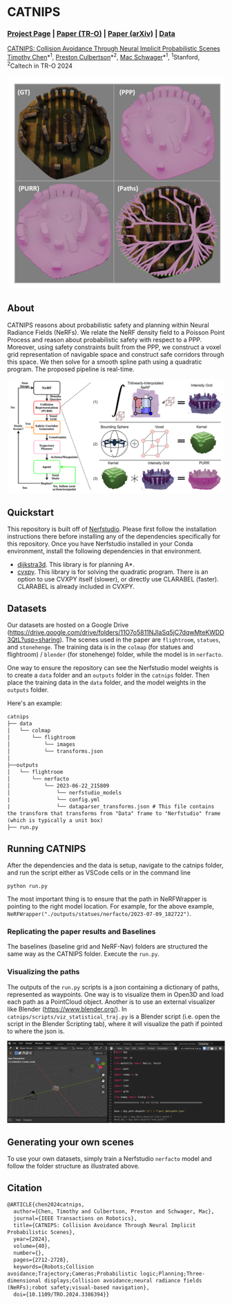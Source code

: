 # CATNIPS
### [Project Page](http://tancik.com/nerf) | [Paper (TR-O)](https://ieeexplore.ieee.org/document/10494911) | [Paper (arXiv)](https://arxiv.org/abs/2302.12931) | [Data](https://drive.google.com/drive/folders/11O7o5811NJIaSq5jC7dqwMteKWDD3QtL?usp=sharing)
[CATNIPS: Collision Avoidance Through Neural Implicit Probabilistic Scenes](http://tancik.com/nerf)  
 [Timothy Chen](https://msl.stanford.edu/people/timchen)\*<sup>1</sup>,
 [Preston Culbertson](https://www.its.caltech.edu/~pculbert/)\*<sup>2</sup>,
 [Mac Schwager](https://web.stanford.edu/~schwager/)\*<sup>1</sup>,
 <sup>1</sup>Stanford, <sup>2</sup>Caltech
in TR-O 2024

<img src='imgs/title.png'/>

## About
CATNIPS reasons about probabilistic safety and planning within Neural Radiance Fields (NeRFs). We relate the NeRF density field to a Poisson Point Process and reason about probabilistic safety with respect to a PPP. Moreover, using safety constraints built from the PPP, we construct a voxel grid representation of navigable space and construct safe corridors through this space. We then solve for a smooth spline path using a quadratic program. The proposed pipeline is real-time. 

<img src='imgs/teaser.png'/>

## Quickstart
This repository is built off of [Nerfstudio](https://github.com/nerfstudio-project/nerfstudio/tree/main). Please first follow the installation instructions there before installing any of the dependencies specifically for this repository. Once you have Nerfstudio installed in your Conda environment, install the following dependencies in that environment.

* [dijkstra3d](https://github.com/seung-lab/dijkstra3d). This library is for planning A*.
* [cvxpy](https://github.com/cvxpy/cvxpy). This library is for solving the quadratic program. There is an option to use CVXPY itself (slower), or directly use CLARABEL (faster). CLARABEL is already included in CVXPY.

## Datasets
Our datasets are hosted on a Google Drive (https://drive.google.com/drive/folders/11O7o5811NJIaSq5jC7dqwMteKWDD3QtL?usp=sharing). The scenes used in the paper are `flightroom`, `statues`, and `stonehenge`. The training data is in the `colmap` (for statues and flightroom) / `blender` (for stonehenge) folder, while the model is in `nerfacto`.

One way to ensure the repository can see the Nerfstudio model weights is to create a `data` folder and an `outputs` folder in the `catnips` folder. Then place the training data in the `data` folder, and the model weights in the `outputs` folder. 

Here's an example:
```
catnips
├── data                                                                                                       
│   └── colmap
│       └── flightroom
│           └── images
│           └── transforms.json                                                                                  
│                                                                                               
├──outputs                                                                                                                                                                    │   └── flightroom                                                                                                  
│       └── nerfacto                                                                                                                             
│           └── 2023-06-22_215809                                                                               
│               └── nerfstudio_models
|               └── config.yml
|               └── dataparser_transforms.json # This file contains the transform that transforms from "Data" frame to "Nerfstudio" frame (which is typically a unit box)
├── run.py
```

## Running CATNIPS
After the dependencies and the data is setup, navigate to the catnips folder, and run the script either as VSCode cells or in the command line
```
python run.py
```

The most important thing is to ensure that the path in NeRFWrapper is pointing to the right model location. For example, for the above example, `NeRFWrapper("./outputs/statues/nerfacto/2023-07-09_182722")`.

### Replicating the paper results and Baselines
The baselines (baseline grid and NeRF-Nav) folders are structured the same way as the CATNIPS folder. Execute the `run.py`.

### Visualizing the paths
The outputs of the `run.py` scripts is a json containing a dictionary of paths, represented as waypoints. One way is to visualize them in Open3D and load each path as a PointCloud object. Another is to use an external visualizer like Blender (https://www.blender.org/). In `catnips/scripts/viz_statistical_traj.py` is a Blender script (i.e. open the script in the Blender Scripting tab), where it will visualize the path if pointed to where the json is. 

<img src='imgs/blender.png'/>

## Generating your own scenes
To use your own datasets, simply train a Nerfstudio `nerfacto` model and follow the folder structure as illustrated above.

## Citation
```
@ARTICLE{chen2024catnips,
  author={Chen, Timothy and Culbertson, Preston and Schwager, Mac},
  journal={IEEE Transactions on Robotics}, 
  title={CATNIPS: Collision Avoidance Through Neural Implicit Probabilistic Scenes}, 
  year={2024},
  volume={40},
  number={},
  pages={2712-2728},
  keywords={Robots;Collision avoidance;Trajectory;Cameras;Probabilistic logic;Planning;Three-dimensional displays;Collision avoidance;neural radiance fields (NeRFs);robot safety;visual-based navigation},
  doi={10.1109/TRO.2024.3386394}}
```